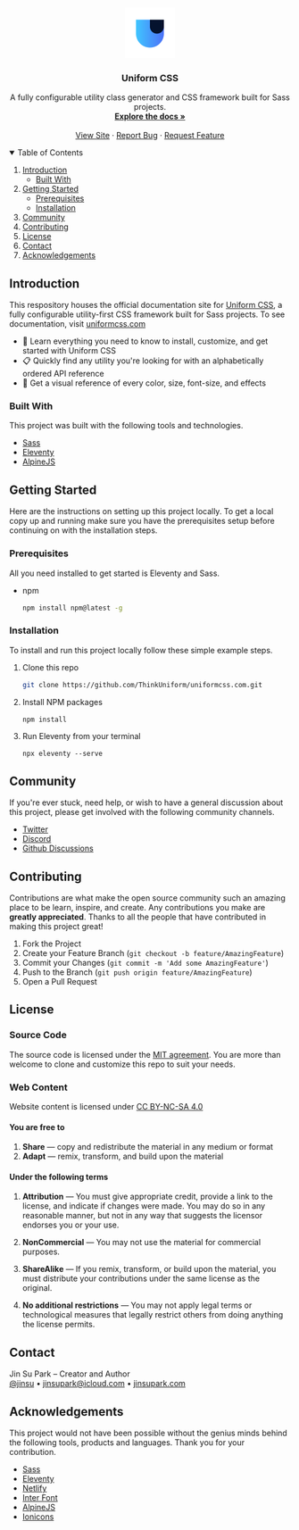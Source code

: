 <br />
<p align="center">
  <a href="https://github.com/ThinkUniform/uniformcss">
    <img src="apple-touch-icon.png" alt="Logo" width="90" height="90">
  </a>

  <h3 align="center">Uniform CSS</h3>

  <p align="center">
    A fully configurable utility class generator and CSS framework built for Sass projects.
    <br />
    <a href="https://uniformcss.com"><strong>Explore the docs »</strong></a>
    <br />
    <br />
    <a href="https://uniformcss.com">View Site</a>
    ·
    <a href="https://github.com/ThinkUniform/uniformcss/issues">Report Bug</a>
    ·
    <a href="https://github.com/ThinkUniform/uniformcss/issues">Request Feature</a>
  </p>
</p>


<details open="open">
  <summary>Table of Contents</summary>
  <ol>
    <li>
      <a href="#about-the-project">Introduction</a>
      <ul>
        <li><a href="#built-with">Built With</a></li>
      </ul>
    </li>
    <li>
      <a href="#getting-started">Getting Started</a>
      <ul>
        <li><a href="#prerequisites">Prerequisites</a></li>
        <li><a href="#installation">Installation</a></li>
      </ul>
    </li>
    <li><a href="#community">Community</a></li>
    <li><a href="#contributing">Contributing</a></li>
    <li><a href="#license">License</a></li>
    <li><a href="#contact">Contact</a></li>
    <li><a href="#acknowledgements">Acknowledgements</a></li>
  </ol>
</details>


## Introduction

This respository houses the official documentation site for [Uniform CSS](https://github.com/ThinkUniform/uniformcss), a fully configurable utility-first CSS framework built for Sass projects. To see documentation, visit [uniformcss.com](https://uniformcss.com/)

* :rocket: Learn everything you need to know to install, customize, and get started with Uniform CSS
* :clipboard: Quickly find any utility you're looking for with an alphabetically ordered API reference
* :art: Get a visual reference of every color, size, font-size, and effects


### Built With

This project was built with the following tools and technologies.

* [Sass](https://getbootstrap.com)
* [Eleventy](https://laravel.com)
* [AlpineJS](https://jquery.com)


## Getting Started

Here are the instructions on setting up this project locally. To get a local copy up and running make sure you have the prerequisites setup before continuing on with the installation steps.


### Prerequisites

All you need installed to get started is Eleventy and Sass.

* npm
  ```sh
  npm install npm@latest -g
  ```


### Installation

To install and run this project locally follow these simple example steps.

1. Clone this repo
   ```sh
   git clone https://github.com/ThinkUniform/uniformcss.com.git
   ```
3. Install NPM packages
   ```sh
   npm install
   ```
4. Run Eleventy from your terminal
   ```JS
   npx eleventy --serve
   ```


## Community

If you're ever stuck, need help, or wish to have a general discussion about this project, please get involved with the following community channels.

* [Twitter](http://twitter.com/UniformCSS)
* [Discord](https://discord.gg/GGZuRVua)
* [Github Discussions](https://github.com/ThinkUniform/uniformcss/discussions)


## Contributing

Contributions are what make the open source community such an amazing place to be learn, inspire, and create. Any contributions you make are **greatly appreciated**. Thanks to all the people that have contributed in making this project great!

1. Fork the Project
2. Create your Feature Branch (`git checkout -b feature/AmazingFeature`)
3. Commit your Changes (`git commit -m 'Add some AmazingFeature'`)
4. Push to the Branch (`git push origin feature/AmazingFeature`)
5. Open a Pull Request


## License

### Source Code

The source code is licensed under the [MIT agreement](https://github.com/ThinkUniform/uniformcss.com/blob/main/LICENSE). You are more than welcome to clone and customize this repo to suit your needs.

### Web Content

Website content is licensed under [CC BY-NC-SA 4.0](https://creativecommons.org/licenses/by-nc-sa/4.0/)


#### You are free to

1. **Share** — copy and redistribute the material in any medium or format
2. **Adapt** — remix, transform, and build upon the material


#### Under the following terms

1. **Attribution** — You must give appropriate credit, provide a link to the license, and indicate if changes were made. You may do so in any reasonable manner, but not in any way that suggests the licensor endorses you or your use.

2. **NonCommercial** — You may not use the material for commercial purposes.

3. **ShareAlike** — If you remix, transform, or build upon the material, you must distribute your contributions under the same license as the original.

4. **No additional restrictions** — You may not apply legal terms or technological measures that legally restrict others from doing anything the license permits.


## Contact

Jin Su Park – Creator and Author<br>
[@jinsu](https://twitter.com/jinsu) • [jinsupark@icloud.com](mailto:jinsupark@icloud.com) • [jinsupark.com](https://jinsupark.com)


## Acknowledgements

This project would not have been possible without the genius minds behind the following tools, products and languages. Thank you for your contribution.

* [Sass](https://sass-lang.com/)
* [Eleventy](https://www.11ty.dev/)
* [Netlify](https://www.netlify.com/)
* [Inter Font](https://rsms.me/inter/)
* [AlpineJS](https://alpinejs.dev/)
* [Ionicons](https://ionic.io/ionicons)


